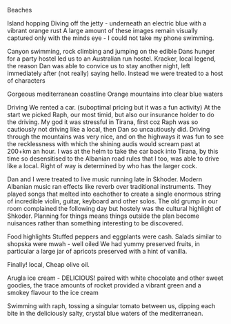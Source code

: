 Beaches

Island hopping
Diving off the jetty - underneath an electric blue with a vibrant orange rust
A large amount of these images remain visually captured only with the minds eye - I could not take my phone swimming.

Canyon swimming, rock climbing and jumping on the edible
Dans hunger for a party hostel led us to an Australian run hostel.
Kracker, local legend, the reason Dan was able to convice us to stay another night, left immediately after (not really) saying hello. Instead we were treated to a host of characters

Gorgeous mediterranean coastline
Orange mountains into clear blue waters

Driving
We rented a car. (suboptimal pricing but it was a fun activity)
At the start we picked Raph, our most timid, but also our insurance holder to do the driving. My god it was stressful in Tirana, first coz Raph was so cautiously not driving like a local, then Dan so uncautiously did.
Driving through the mountains was very nice, and on the highways it was fun to see the recklessness with which the shining audis would scream past at 200+km an hour.
I was at the helm to take the car back into Tirana, by this time so desensitised to the Albanian road rules that I too, was able to drive like a local. Right of way is determined by who has the larger cock.

Dan and I were treated to live music running late in Skhoder. Modern Albanian music ran effects like reverb over traditional instruments. They played songs that melted into eachother to create a single enormous string of incredible violin, guitar, keyboard and other solos.
The old grump in our room complained the following day but hostely was the cultural highlight of Shkoder. Planning for things means things outside the plan become nuisances rather than something interesting to be discovered.

Food highlights
Stuffed peppers and eggplants were cash.
Salads similar to shopska were mwah - well oiled
We had yummy preserved fruits, in particular a large jar of apricots preserved with a hint of vanilla.

Finally! local, Cheap olive oil.

Arugla ice cream - DELICIOUS! paired with white chocolate and other sweet goodies, the trace amounts of rocket provided a vibrant green and a smokey flavour to the ice cream

Swimming with raph, tossing a singular tomato between us, dipping each bite in the deliciously salty, crystal blue waters of the mediterranean.

